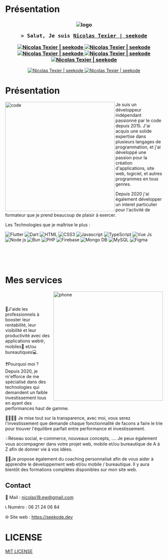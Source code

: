 # Présentation

<h3 align="center">

![logo](https://raw.githubusercontent.com/seekode/seekode/master/assets/images/logo-text.png)

<samp>&gt; Salut, Je suis
<b><a target="_blank" href="https://seekode.dev/">Nicolas Texier | seekode</a></b>
</samp>

  <a href="https://seekode.dev/" target="blank">
  <img src="https://img.shields.io/badge/Site web-d53888?style=for-the-badge&logo=medium&logoColor=white" alt="Nicolas Texier | seekode" />
 </a>
 <a href="https://www.linkedin.com/in/nicolas-texier-dev/" target="_blank">
  <img src="https://img.shields.io/badge/LinkedIn-0077B5?style=for-the-badge&logo=linkedin&logoColor=white" alt="Nicolas Texier | seekode"/>
 </a>
<a href="https://www.instagram.com/seekodes/" target="_blank">
  <img src="https://img.shields.io/badge/Instagram-fe4164?style=for-the-badge&logo=instagram&logoColor=white" alt="Nicolas Texier | seekode" />
 </a> 
<a href="https://www.tiktok.com/@seekode" target="_blank">
  <img src="https://img.shields.io/badge/TikTok-000000?style=for-the-badge&logo=tiktok&logoColor=white" alt="Nicolas Texier | seekode" />
 </a> 
<a href="https://www.youtube.com/channel/UC-lbLi9-58JKufmpyXf9YVQ" target="_blank">
  <img src="https://img.shields.io/badge/YouTube-ff0000?style=for-the-badge&logo=youtube&logoColor=white" alt="Nicolas Texier | seekode" />
 </a> 
</h3>

<div align="center">
<a href="https://www.youtube.com/channel/UC-lbLi9-58JKufmpyXf9YVQ" target="_blank">
  <img src="https://img.shields.io/badge/📞 06 21 24 06 84-6eb142" alt="Nicolas Texier | seekode" />
 </a>
<a href="mailto:nicolas18.ew@gmail.com" target="_blank">
  <img src="https://img.shields.io/badge/📩 nicolas18.ew@gmail.com-0078d4" alt="Nicolas Texier | seekode" />
 </a>
</div>

# Présentation

<img align="left" width="350" src="https://raw.githubusercontent.com/seekode/seekode/master/assets/images/header.png" alt="code" />

Je suis un développeur indépendant passionné par le code depuis 2015. J'ai acquis
une solide expertise dans plusieurs langages de programmation, et j'ai développé une
passion pour la création d'applications, site web, logiciel, et autres programmes en tous
genres.

Depuis 2020 j'ai également développer un interet particulier pour
l'activité de formateur que je prend beaucoup de plaisir ä exercer.

Les Technologies que je maîtrise le plus :

![Flutter](https://img.shields.io/badge/Flutter-45d1fd?style=for-the-badge&labelColor=black&logo=flutter&logoColor=45d1fd)
![Dart](https://img.shields.io/badge/Dart-04599c?style=for-the-badge&labelColor=black&logo=dart&logoColor=04599c)
![HTML](https://img.shields.io/badge/HTML5-E34F26?style=for-the-badge&labelColor=black&logo=html5&logoColor=E34F26)
![CSS3](https://img.shields.io/badge/CSS3-1572B6?style=for-the-badge&labelColor=black&logo=css3&logoColor=1572B6)
![Javascript](https://img.shields.io/badge/Javascript-F0DB4F?style=for-the-badge&labelColor=black&logo=javascript&logoColor=F0DB4F)
![TypeScript](https://img.shields.io/badge/TypeScript-2f74c0?style=for-the-badge&logo=typescript&logoColor=2f74c0&labelColor=black)
![Vue Js](https://img.shields.io/badge/Vue%20js-3fb27f?style=for-the-badge&logo=vue.js&logoColor=3fb27f&labelColor=black)
![Node js](https://img.shields.io/badge/Node%20js-87b87a?style=for-the-badge&logo=node.js&logoColor=87b87a&labelColor=black)
![Bun](https://img.shields.io/badge/Bun-ebdfcd?style=for-the-badge&logo=bun&logoColor=ebdfcd&labelColor=black)
![PHP](https://img.shields.io/badge/PHP-7a86b8?style=for-the-badge&labelColor=black&logo=php&logoColor=7a86b8)
![Firebase](https://img.shields.io/badge/Firebase-ffcd02?style=for-the-badge&labelColor=black&logo=firebase&logoColor=ffcd02)
![Mongo DB](https://img.shields.io/badge/Mongo%20db-4cab3d?style=for-the-badge&logo=mongodb&logoColor=4cab3d&labelColor=black)
![MySQL](https://img.shields.io/badge/MySQL-dd8a00?style=for-the-badge&labelColor=black&logo=mysql&logoColor=dd8a00)
![Figma](https://img.shields.io/badge/Figma-9456ea?style=for-the-badge&labelColor=black&logo=figma&logoColor=9456ea)

<br>
<br>
<br>

# Mes services

<img align="right" width="350" src="https://raw.githubusercontent.com/seekode/seekode/master/assets/images/networks/phone.png" alt="phone" />

<br>
<br>

🎯J'aide les professionnels à booster leur rentabilité, leur visibilité et leur productivité avec des
applications web🌐, mobiles📱 et/ou bureautiques💻.

❓Pourquoi moi ? Depuis 2020, je m'efforce de me spécialisé dans des technologies qui demandent un
faible investissement tous en ayant des performances haut de gamme.

🫱🏻‍🫲🏽 Je mise tout sur la transparence, avec moi, vous serez l'investissement que demande chaque
fonctionnalité de facons a faire le trie pour trouver l'équilibre parfait entre performance et
investissement.

💡Réseau social, e-commerce, nouveaux concepts, …. Je peux également vous accompagner dans votre
projet web, mobile et/ou bureautique de A à Z afin de donner vie à vos idées.

🧑‍🎓Je propose également du coaching personnalisé afin de vous aider à apprendre le développement web
et/ou mobile / bureautique. Il y aura bientôt des formations complètes disponibles sur mon site web.

## Contact

📩 Mail : nicolas18.ew@gmail.com

📞 Numéro : 06 21 24 06 84

🌐 Site web : https://seekode.dev

# LICENSE
[MIT LICENSE](https://github.com/seekode/seekode/blob/master/LICENSE)
